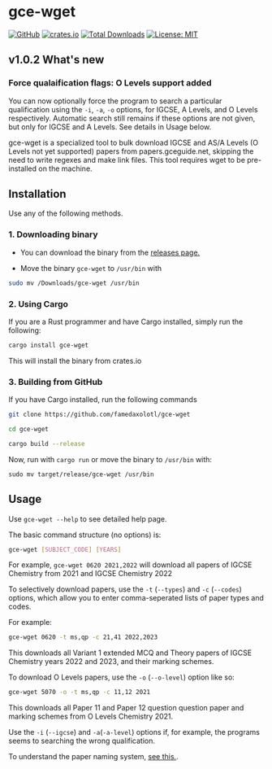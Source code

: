 # gce-wget

[![GitHub](https://img.shields.io/badge/GitHub-Profile-blue?logo=github)](https://github.com/famedaxolotl) [![crates.io](https://img.shields.io/crates/v/gce-wget.svg)](https://crates.io/crates/gce-wget) [![Total Downloads](https://img.shields.io/crates/d/gce-wget.svg)](https://crates.io/crates/gce-wget) [![License: MIT](https://img.shields.io/badge/License-MIT-yellow.svg)](https://opensource.org/licenses/MIT)

## v1.0.2 What's new

### Force qualaification flags: O Levels support added

You can now optionally force the program to search a particular qualification using the `-i`, `-a`, `-o` options, for IGCSE, A Levels, and O Levels respectively. Automatic search still remains if these options are not given, but only for IGCSE and A Levels. See details in Usage below.

gce-wget is a specialized tool to bulk download IGCSE and AS/A Levels (O Levels not yet supported) papers from papers.gceguide.net, skipping the need to write regexes and make link files. This tool requires wget to be pre-installed on the machine.

## Installation

Use any of the following methods.

### 1. Downloading binary

- You can download the binary from the [releases page.](https://github.com/famedaxolotl/gce-wget/releases)

- Move the binary `gce-wget` to `/usr/bin` with

```bash
sudo mv /Downloads/gce-wget /usr/bin
```

### 2. Using Cargo

If you are a Rust programmer and have Cargo installed, simply run the following:

```bash
cargo install gce-wget
```

This will install the binary from crates.io

### 3. Building from GitHub

If you have Cargo installed, run the following commands

```bash
git clone https://github.com/famedaxolotl/gce-wget

cd gce-wget

cargo build --release
```

Now, run with `cargo run` or move the binary to `/usr/bin` with:

`sudo mv target/release/gce-wget /usr/bin`

## Usage

Use `gce-wget --help` to see detailed help page.

The basic command  structure (no options) is:

```bash
gce-wget [SUBJECT_CODE] [YEARS]
```

For example, `gce-wget 0620 2021,2022` will download all papers of IGCSE Chemistry from 2021 and IGCSE Chemistry 2022

To selectively download papers, use the `-t` (`--types`) and `-c` (`--codes`) options, which allow you to enter comma-seperated lists of paper types and codes.

For example:

```bash
gce-wget 0620 -t ms,qp -c 21,41 2022,2023
```

This downloads all Variant 1 extended MCQ and Theory papers of IGCSE Chemistry years 2022 and 2023, and their marking schemes.

To download O Levels papers, use the `-o` (`--o-level`) option like so:

```bash
gce-wget 5070 -o -t ms,qp -c 11,12 2021
```

This downloads all Paper 11 and Paper 12 question question paper and marking schemes from O Levels Chemistry 2021.

Use the `-i` (`--igcse`) and `-a`(`-a-level`) options if, for example, the programs seems to searching the wrong qualification.

To understand the paper naming system, [see this.](https://papers.gceguide.net/assets/images/res_guide.svg).
